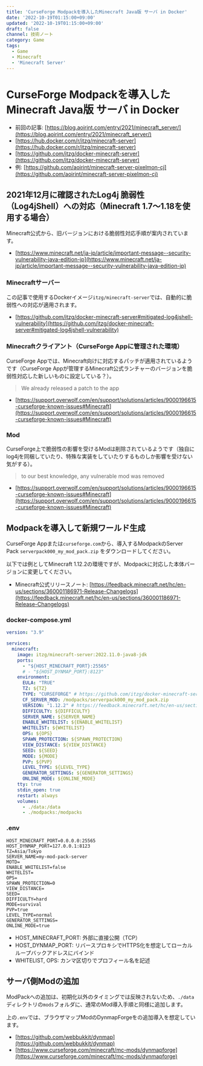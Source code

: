 ```yaml
---
title: 'CurseForge Modpackを導入したMinecraft Java版 サーバ in Docker'
date: '2022-10-19T01:15:00+09:00'
updated: '2022-10-19T01:15:00+09:00'
draft: false
channel: 技術ノート
category: Game
tags:
  - Game
  - Minecraft
  - 'Minecraft Server'
---
```

# CurseForge Modpackを導入したMinecraft Java版 サーバ in Docker

- 前回の記事: [https://blog.aoirint.com/entry/2021/minecraft_server/](https://blog.aoirint.com/entry/2021/minecraft_server/)
- [https://hub.docker.com/r/itzg/minecraft-server](https://hub.docker.com/r/itzg/minecraft-server)
- [https://github.com/itzg/docker-minecraft-server](https://github.com/itzg/docker-minecraft-server)
- 例: [https://github.com/aoirint/minecraft-server-pixelmon-cj](https://github.com/aoirint/minecraft-server-pixelmon-cj)


## 2021年12月に確認されたLog4j 脆弱性（Log4jShell）への対応（Minecraft 1.7～1.18を使用する場合）

Minecraft公式から、旧バージョンにおける脆弱性対応手順が案内されています。

- [https://www.minecraft.net/ja-jp/article/important-message--security-vulnerability-java-edition-jp](https://www.minecraft.net/ja-jp/article/important-message--security-vulnerability-java-edition-jp)

### Minecraftサーバー

この記事で使用するDockerイメージ`itzg/minecraft-server`では、自動的に脆弱性への対応が適用されます。

- [https://github.com/itzg/docker-minecraft-server#mitigated-log4jshell-vulnerability](https://github.com/itzg/docker-minecraft-server#mitigated-log4jshell-vulnerability)

### Minecraftクライアント（CurseForge Appに管理された環境）

CurseForge Appでは、Minecraft向けに対応するパッチが適用されているようです（CurseForge Appが管理するMinecraft公式ランチャーのバージョンを脆弱性対応した新しいものに設定している？）。

> We already released a patch to the app

- [https://support.overwolf.com/en/support/solutions/articles/9000196615-curseforge-known-issues#Minecraft](https://support.overwolf.com/en/support/solutions/articles/9000196615-curseforge-known-issues#Minecraft)

### Mod

CurseForge上で脆弱性の影響を受けるModは削除されているようです（独自にlog4jを同梱していたり、特殊な実装をしていたりするものしか影響を受けない気がする）。

> to our best knowledge, any vulnerable mod was removed

- [https://support.overwolf.com/en/support/solutions/articles/9000196615-curseforge-known-issues#Minecraft](https://support.overwolf.com/en/support/solutions/articles/9000196615-curseforge-known-issues#Minecraft)


## Modpackを導入して新規ワールド生成

CurseForge Appまたは`curseforge.com`から、導入するModpackのServer Pack `serverpack000_my_mod_pack.zip` をダウンロードしてください。

以下では例としてMinecraft 1.12.2の環境ですが、Modpackに対応した本体バージョンに変更してください。

- Minecraft公式リリースノート: [https://feedback.minecraft.net/hc/en-us/sections/360001186971-Release-Changelogs](https://feedback.minecraft.net/hc/en-us/sections/360001186971-Release-Changelogs)

### docker-compose.yml

```yaml
version: "3.9"

services:
  minecraft:
    image: itzg/minecraft-server:2022.11.0-java8-jdk
    ports:
      - "${HOST_MINECRAFT_PORT}:25565"
      # - "${HOST_DYNMAP_PORT}:8123"
    environment:
      EULA: "TRUE"
      TZ: ${TZ}
      TYPE: "CURSEFORGE" # https://github.com/itzg/docker-minecraft-server#server-types
      CF_SERVER_MOD: /modpacks/serverpack000_my_mod_pack.zip
      VERSION: "1.12.2" # https://feedback.minecraft.net/hc/en-us/sections/360001186971-Release-Changelogs
      DIFFICULTY: ${DIFFICULTY}
      SERVER_NAME: ${SERVER_NAME}
      ENABLE_WHITELIST: ${ENABLE_WHITELIST}
      WHITELIST: ${WHITELIST}
      OPS: ${OPS}
      SPAWN_PROTECTION: ${SPAWN_PROTECTION}
      VIEW_DISTANCE: ${VIEW_DISTANCE}
      SEED: ${SEED}
      MODE: ${MODE}
      PVP: ${PVP}
      LEVEL_TYPE: ${LEVEL_TYPE}
      GENERATOR_SETTINGS: ${GENERATOR_SETTINGS}
      ONLINE_MODE: ${ONLINE_MODE}
    tty: true
    stdin_open: true
    restart: always
    volumes:
      - ./data:/data
      - ./modpacks:/modpacks
```

### .env

```env
HOST_MINECRAFT_PORT=0.0.0.0:25565
HOST_DYNMAP_PORT=127.0.0.1:8123
TZ=Asia/Tokyo
SERVER_NAME=my-mod-pack-server
MOTD=
ENABLE_WHITELIST=false
WHITELIST=
OPS=
SPAWN_PROTECTION=0
VIEW_DISTANCE=
SEED=
DIFFICULTY=hard
MODE=survival
PVP=true
LEVEL_TYPE=normal
GENERATOR_SETTINGS=
ONLINE_MODE=true
```

- HOST_MINECRAFT_PORT: 外部に直接公開（TCP）
- HOST_DYNMAP_PORT: リバースプロキシでHTTPS化を想定してローカルループバックアドレスにバインド
- WHITELIST, OPS: カンマ区切りでプロフィール名を記述


## サーバ側Modの追加

ModPackへの追加は、初期化以外のタイミングでは反映されないため、`./data`ディレクトリの`mods`フォルダに、通常のMod導入手順と同様に追加します。

上の`.env`では、ブラウザマップModのDynmapForgeをの追加導入を想定しています。

- [https://github.com/webbukkit/dynmap](https://github.com/webbukkit/dynmap)
- [https://www.curseforge.com/minecraft/mc-mods/dynmapforge](https://www.curseforge.com/minecraft/mc-mods/dynmapforge)
